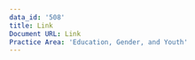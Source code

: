```yaml
---
data_id: '508'
title: Link
Document URL: Link
Practice Area: 'Education, Gender, and Youth'
---
```

